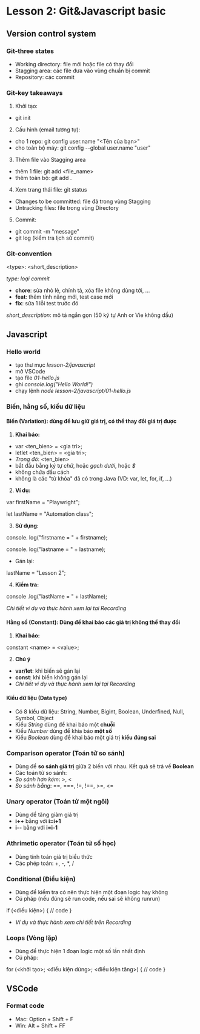 # Lesson 2: Git&Javascript basic
## Version control system
### Git-three states
- Working directory: file mới hoặc file có thay đổi
- Stagging area: các file đưa vào vùng chuẩn bị commit
- Repository: các commit
### Git-key takeaways
1. Khởi tạo: 
- git init
2. Cấu hình (email tương tự):
- cho 1 repo: git config user.name "<Tên của bạn>"
- cho toàn bộ máy: git config --global user.name "user"
3. Thêm file vào Stagging area
- thêm 1 file: git add <file_name>
- thêm toàn bộ: git add .
4. Xem trang thái file:
git status
- Changes to be committed: file đã trong vùng Stagging
- Untracking files: file trong vùng Directory
5. Commit:
- git commit -m "message"
- git log (kiểm tra lịch sử commit)
### Git-convention
&lt;type&gt;: &lt;short_description&gt;

 *type: loại commit*

- **chore**: sửa nhỏ lẻ, chính tả, xóa file không dùng tới, ...
- **feat**: thêm tính năng mới, test case mới
- **fix**: sửa 1 lỗi test trước đó

*short_description*: mô tả ngắn gọn (50 ký tự Anh or Vie không dấu)
## Javascript
### Hello world
- tạo thư mục *lesson-2/javascript*
- mở VSCode
- tạo file *01-hello.js*
- ghi *console.log("Hello World!")*
- chạy lệnh *node lesson-2/javascript/01-hello.js*
### Biến, hằng số, kiểu dữ liệu
#### Biến (Variation): dùng để lưu giữ giá trị, có thể thay đổi giá trị được
1. **Khai báo:** 
- var &lt;ten_bien&gt; = &lt;gia tri&gt;;
- letlet &lt;ten_bien&gt; = &lt;gia tri&gt;;
- *Trong đó*: <ten_bien>
- bắt đầu bằng ký tự *chữ*, hoặc *gạch dưới*, hoặc *$*
- không chứa dấu cách
- không là các "từ khóa" đã có trong Java (VD: var, let, for, if, ...)
2. **Ví dụ:**

 var firstName = "Playwright";

 let lastName = "Automation class";

 3. **Sử dụng:**
 
 console. log("firstname = " + firstname);

 console. log("lastname = " + lastname);

 - Gán lại: 
 
 lastName = "Lesson 2";

 4. **Kiểm tra:**

 console .log("lastName = " + lastName);
 
 *Chi tiết ví dụ và thực hành xem lại tại Recording*
 
 #### Hằng số (Constant): Dùng để khai báo các giá trị không thể thay đổi
 1. **Khai báo:**
  
  constant &lt;name> = &lt;value>;

 2. **Chú ý**
  - **var/let**: khi biến sẽ gán lại
  - **const**: khi biến không gán lại
  - *Chi tiết ví dụ và thực hành xem lại tại Recording*
  
  #### Kiểu dữ liệu (Data type)
  - Có 8 kiểu dữ liệu: String, Number, Bigint, Boolean, Underfined, Null, Symbol, Object
  - Kiểu *String* dùng để khai báo một **chuỗi**
  - Kiểu *Number* dùng để khia báo **một số**
  - Kiểu *Boolean* dùng để khai báo một giá trị **kiểu đúng sai**

  ### Comparison operator (Toán tử so sánh)
  - Dùng để **so sánh giá trị** giữa 2 biến với nhau. Kết quả sẽ trả về **Boolean**
  - Các toán tử so sánh:
  - *So sánh hơn kém*: >, <
  - *So sánh bằng*: ==, ===, !=, !==, >=, <=

  ### Unary operator (Toán tử một ngôi)
  - Dùng để tăng giảm giá trị
  - **i++** bằng với **i=i+1**
  - **i--** bằng với **i=i-1**

  ### Athrimetic operator (Toán tử số học)
  - Dùng tính toán giá trị biểu thức
  - Các phép toán: +, -, *, /

  ### Conditional (Điều kiện)
  - Dùng để kiểm tra có nên thực hiện một đoạn logic hay không
  - Cú pháp (nếu đúng sẽ run code, nếu sai sẽ không runrun)
 
 if (<điều kiện>) { // code }
 
 - *Ví dụ và thực hành xem chi tiết trên Recording*

### Loops (Vòng lặp)
- Dùng để thực hiện 1 đoạn logic một số lần nhất định
- Cú pháp: 

for (<khởi tạo>; <điều kiện dừng>; <điều kiện tăng>) { // code }

## VSCode
### Format code
- Mac: Option + Shift + F
- Win: Alt + Shift + FF

 







